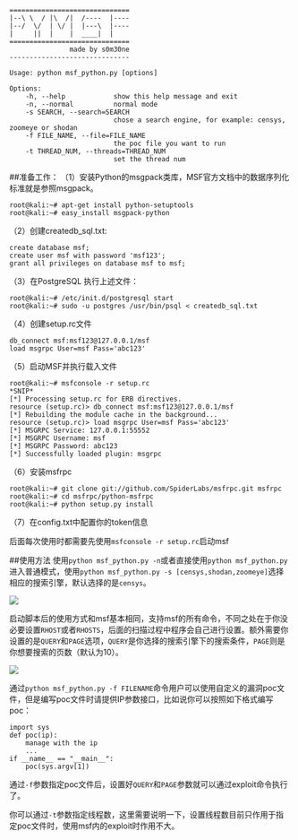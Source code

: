     ==============================
    |--\ \  / |\  /|  /----  |----
    |--/  \/  | \/ |  |---\  |----
    |     ||  |    |  ____|  |
    ==============================
                   made by s0m30ne
    ------------------------------

    Usage: python msf_python.py [options] 

    Options:  
        -h, --help            show this help message and exit  
        -n, --normal          normal mode  
        -s SEARCH, --search=SEARCH  
                              chose a search engine, for example: censys, zoomeye or shodan  
        -f FILE_NAME, --file=FILE_NAME  
                              the poc file you want to run  
        -t THREAD_NUM, --threads=THREAD_NUM  
                              set the thread num

##准备工作：
（1）安装Python的msgpack类库，MSF官方文档中的数据序列化标准就是参照msgpack。

    root@kali:~# apt-get install python-setuptools
    root@kali:~# easy_install msgpack-python
 
（2）创建createdb_sql.txt:

    create database msf;
    create user msf with password 'msf123';
    grant all privileges on database msf to msf;
 
（3）在PostgreSQL 执行上述文件：

    root@kali:~# /etc/init.d/postgresql start
    root@kali:~# sudo -u postgres /usr/bin/psql < createdb_sql.txt
 
（4）创建setup.rc文件

    db_connect msf:msf123@127.0.0.1/msf
    load msgrpc User=msf Pass='abc123'
 
（5）启动MSF并执行载入文件

    root@kali:~# msfconsole -r setup.rc
    *SNIP*
    [*] Processing setup.rc for ERB directives.
    resource (setup.rc)> db_connect msf:msf123@127.0.0.1/msf
    [*] Rebuilding the module cache in the background...
    resource (setup.rc)> load msgrpc User=msf Pass='abc123'
    [*] MSGRPC Service: 127.0.0.1:55552
    [*] MSGRPC Username: msf
    [*] MSGRPC Password: abc123
    [*] Successfully loaded plugin: msgrpc
 
（6）安装msfrpc

    root@kali:~# git clone git://github.com/SpiderLabs/msfrpc.git msfrpc
    root@kali:~# cd msfrpc/python-msfrpc
    root@kali:~# python setup.py install

（7）在config.txt中配置你的token信息

后面每次使用时都需要先使用`msfconsole -r setup.rc`启动msf

##使用方法
使用`python msf_python.py -n`或者直接使用`python msf_python.py`进入普通模式，使用`python msf_python.py -s [censys,shodan,zoomeye]`选择相应的搜索引擎，默认选择的是`censys`。

![](http://7xp22c.com1.z0.glb.clouddn.com/welcome.PNG)

启动脚本后的使用方式和msf基本相同，支持msf的所有命令，不同之处在于你没必要设置`RHOST`或者`RHOSTS`，后面的扫描过程中程序会自己进行设置。额外需要你设置的是`QUERY`和`PAGE`选项，`QUERY`是你选择的搜索引擎下的搜索条件，`PAGE`则是你想要搜索的页数（默认为10）。

![](http://7xp22c.com1.z0.glb.clouddn.com/options.PNG)

通过`python msf_python.py -f FILENAME`命令用户可以使用自定义的漏洞poc文件，但是编写poc文件时请提供IP参数接口，比如说你可以按照如下格式编写poc：

    import sys
    def poc(ip):
        manage with the ip
        ...
    if __name__ == "__main__":
        poc(sys.argv[1])

通过`-f`参数指定poc文件后，设置好`QUERY`和`PAGE`参数就可以通过exploit命令执行了。

你可以通过`-t`参数指定线程数，这里需要说明一下，设置线程数目前只作用于指定poc文件时，使用msf内的exploit时作用不大。
